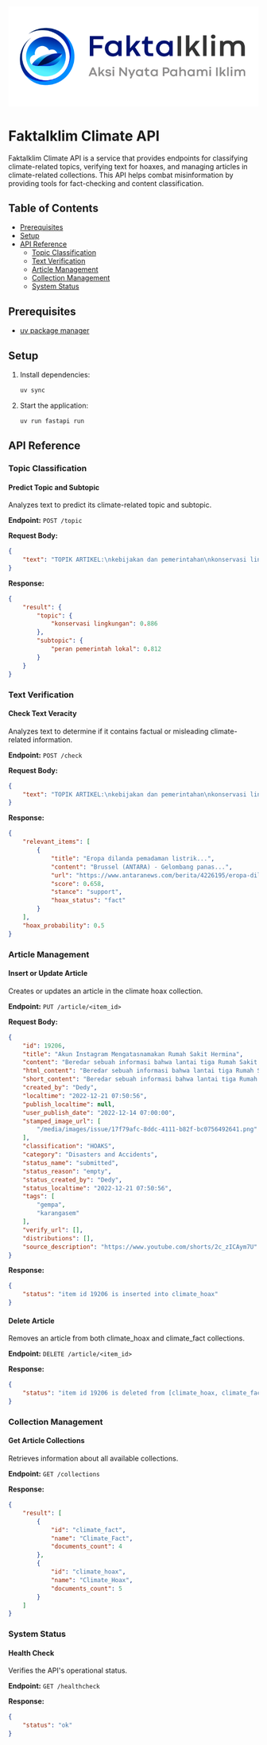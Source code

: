 <div align="center">
<p>
  <img src="images/logo.png" alt="Logo FaktaIklim">
</p>
</div>

# FaktaIklim Climate API

FaktaIklim Climate API is a service that provides endpoints for classifying climate-related topics, verifying text for hoaxes, and managing articles in climate-related collections. This API helps combat misinformation by providing tools for fact-checking and content classification.

## Table of Contents
- [Prerequisites](#prerequisites)
- [Setup](#setup)
- [API Reference](#api-reference)
  - [Topic Classification](#topic-classification)
  - [Text Verification](#text-verification)
  - [Article Management](#article-management)
  - [Collection Management](#collection-management)
  - [System Status](#system-status)

## Prerequisites

- [uv package manager](https://docs.astral.sh/uv/)

## Setup

1. Install dependencies:
    ```bash
    uv sync
    ```

2. Start the application:
    ```bash
    uv run fastapi run
    ```

## API Reference

### Topic Classification

#### Predict Topic and Subtopic
Analyzes text to predict its climate-related topic and subtopic.

**Endpoint:** `POST /topic`

**Request Body:**
```json
{
    "text": "TOPIK ARTIKEL:\nkebijakan dan pemerintahan\nkonservasi lingkungan\nTEKS BERITA:\nProvinsi Gorontalo masuk dalam Program Laut Sejahtera..."
}
```

**Response:**
```json
{
    "result": {
        "topic": {
            "konservasi lingkungan": 0.886
        },
        "subtopic": {
            "peran pemerintah lokal": 0.812
        }
    }
}
```

### Text Verification

#### Check Text Veracity
Analyzes text to determine if it contains factual or misleading climate-related information.

**Endpoint:** `POST /check`

**Request Body:**
```json
{
    "text": "TOPIK ARTIKEL:\nkebijakan dan pemerintahan\nkonservasi lingkungan\nTEKS BERITA:\nProvinsi Gorontalo masuk dalam Program Laut Sejahtera..."
}
```

**Response:**
```json
{
    "relevant_items": [
        {
            "title": "Eropa dilanda pemadaman listrik...",
            "content": "Brussel (ANTARA) - Gelombang panas...",
            "url": "https://www.antaranews.com/berita/4226195/eropa-dilanda-pemadaman-listrik...",
            "score": 0.658,
            "stance": "support",
            "hoax_status": "fact"
        }
    ],
    "hoax_probability": 0.5
}
```

### Article Management

#### Insert or Update Article
Creates or updates an article in the climate hoax collection.

**Endpoint:** `PUT /article/<item_id>`

**Request Body:**
```json
{
    "id": 19206,
    "title": "Akun Instagram Mengatasnamakan Rumah Sakit Hermina",
    "content": "Beredar sebuah informasi bahwa lantai tiga Rumah Sakit..",
    "html_content": "Beredar sebuah informasi bahwa lantai tiga Rumah Sakit..",
    "short_content": "Beredar sebuah informasi bahwa lantai tiga Rumah Sakit..",
    "created_by": "Dedy",
    "localtime": "2022-12-21 07:50:56",
    "publish_localtime": null,
    "user_publish_date": "2022-12-14 07:00:00",
    "stamped_image_url": [
        "/media/images/issue/17f79afc-8ddc-4111-b82f-bc0756492641.png"
    ],
    "classification": "HOAKS",
    "category": "Disasters and Accidents",
    "status_name": "submitted",
    "status_reason": "empty",
    "status_created_by": "Dedy",
    "status_localtime": "2022-12-21 07:50:56",
    "tags": [
        "gempa",
        "karangasem"
    ],
    "verify_url": [],
    "distributions": [],
    "source_description": "https://www.youtube.com/shorts/2c_zICAym7U"
}
```

**Response:**
```json
{
    "status": "item id 19206 is inserted into climate_hoax"
}
```

#### Delete Article
Removes an article from both climate_hoax and climate_fact collections.

**Endpoint:** `DELETE /article/<item_id>`

**Response:**
```json
{
    "status": "item id 19206 is deleted from [climate_hoax, climate_fact]"
}
```

### Collection Management

#### Get Article Collections
Retrieves information about all available collections.

**Endpoint:** `GET /collections`

**Response:**
```json
{
    "result": [
        {
            "id": "climate_fact",
            "name": "Climate_Fact",
            "documents_count": 4
        },
        {
            "id": "climate_hoax",
            "name": "Climate_Hoax",
            "documents_count": 5
        }
    ]
}
```

### System Status

#### Health Check
Verifies the API's operational status.

**Endpoint:** `GET /healthcheck`

**Response:**
```json
{
    "status": "ok"
}
```
